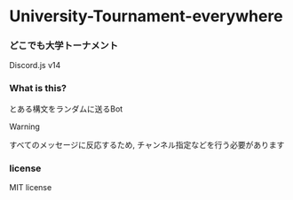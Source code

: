 # University-Tournament-everywhere

### どこでも大学トーナメント
Discord.js v14

### What is this?
とある構文をランダムに送るBot

> [!WARNING]
> すべてのメッセージに反応するため, チャンネル指定などを行う必要があります

### license
MIT license
